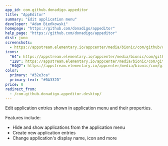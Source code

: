 ```yaml
---
app_id: com.github.donadigo.appeditor
title: "AppEditor"
summary: "Edit application menu"
developer: "Adam Bieńkowski"
homepage: "https://github.com/donadigo/appeditor"
help_page: "https://github.com/donadigo/appeditor"
dist: juno
screenshots:
  - https://appstream.elementary.io/appcenter/media/bionic/com/github/donadigo.appeditor/C53BD0D4C1B88F2A01E7F4F51F7CD7A0/screenshots/image-1_orig.png
icons:
  "64": https://appstream.elementary.io/appcenter/media/bionic/com/github/donadigo.appeditor/C53BD0D4C1B88F2A01E7F4F51F7CD7A0/icons/64x64/com.github.donadigo.appeditor_com.github.donadigo.appeditor.png
  "128": https://appstream.elementary.io/appcenter/media/bionic/com/github/donadigo.appeditor/C53BD0D4C1B88F2A01E7F4F51F7CD7A0/icons/128x128/com.github.donadigo.appeditor_com.github.donadigo.appeditor.png
  "64@2": https://appstream.elementary.io/appcenter/media/bionic/com/github/donadigo.appeditor/C53BD0D4C1B88F2A01E7F4F51F7CD7A0/icons/64x64@2/com.github.donadigo.appeditor_com.github.donadigo.appeditor.png
color:
  primary: "#32e3ca"
  primary-text: "#0A332D"
price: 0
redirect_from:
  - /com.github.donadigo.appeditor.desktop/
---
```


<p>Edit application entries shown in application menu and their properties.</p>
<p>Features include:</p>
<ul>
  <li>Hide and show applications from the application menu</li>
  <li>Create new application entries</li>
  <li>Change application&apos;s display name, icon and more</li>
</ul>